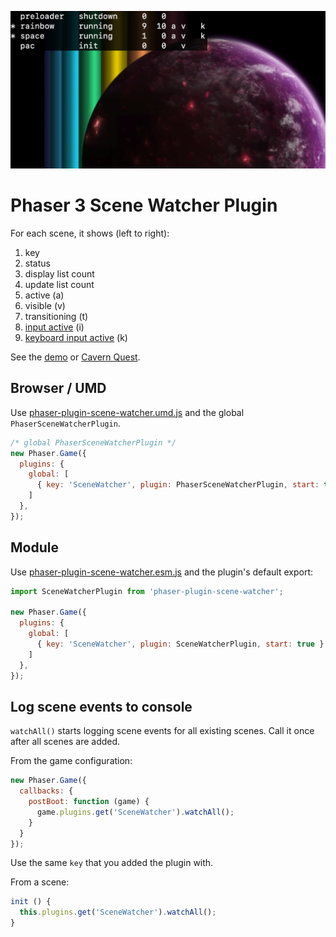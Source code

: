 ![Screenshot](./preview.png)

Phaser 3 Scene Watcher Plugin
=============================

For each scene, it shows (left to right):

1. key
2. status
3. display list count
4. update list count
5. active (a)
6. visible (v)
7. transitioning (t)
8. [input active](https://photonstorm.github.io/phaser3-docs/Phaser.Input.InputPlugin.html#isActive) (i)
9. [keyboard input active](https://photonstorm.github.io/phaser3-docs/Phaser.Input.Keyboard.KeyboardPlugin.html#isActive) (k)

See the [demo](https://codepen.io/samme/pen/VBbJZM) or [Cavern Quest](https://samme.itch.io/cavern-quest).

Browser / UMD
-------------

Use [phaser-plugin-scene-watcher.umd.js](dist/phaser-plugin-scene-watcher.umd.js) and the global `PhaserSceneWatcherPlugin`.

```javascript
/* global PhaserSceneWatcherPlugin */
new Phaser.Game({
  plugins: {
    global: [
      { key: 'SceneWatcher', plugin: PhaserSceneWatcherPlugin, start: true }
    ]
  },
});
```

Module
------

Use [phaser-plugin-scene-watcher.esm.js](dist/phaser-plugin-scene-watcher.esm.js) and the plugin's default export:

```javascript
import SceneWatcherPlugin from 'phaser-plugin-scene-watcher';

new Phaser.Game({
  plugins: {
    global: [
      { key: 'SceneWatcher', plugin: SceneWatcherPlugin, start: true }
    ]
  },
});
```

Log scene events to console
---------------------------

`watchAll()` starts logging scene events for all existing scenes. Call it once after all scenes are added.

From the game configuration:

```javascript
new Phaser.Game({
  callbacks: {
    postBoot: function (game) {
      game.plugins.get('SceneWatcher').watchAll();
    }
  }
});
```

Use the same `key` that you added the plugin with.

From a scene:

```javascript
init () {
  this.plugins.get('SceneWatcher').watchAll();
}
```